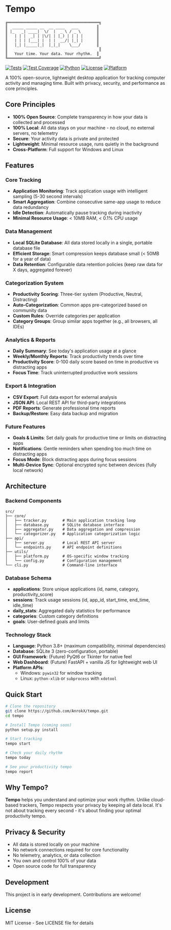 # Tempo

```
╔════════════════════════════════════════╗
║  _____ _____ __  __ ____   ___        ║
║ |_   _| ____|  \/  |  _ \ / _ \       ║
║   | | |  _| | |\/| | |_) | | | |      ║
║   | | | |___| |  | |  __/| |_| |      ║
║   |_| |_____|_|  |_|_|    \___/       ║
║                                        ║
║   Your time. Your data. Your rhythm.  ║
╚════════════════════════════════════════╝
```

[![Tests](https://github.com/AnrokX/tempo/actions/workflows/test.yml/badge.svg)](https://github.com/AnrokX/tempo/actions/workflows/test.yml)
[![Test Coverage](https://img.shields.io/badge/coverage-89%25-brightgreen)](https://github.com/AnrokX/tempo)
[![Python](https://img.shields.io/badge/python-3.8%2B-blue)](https://www.python.org/)
[![License](https://img.shields.io/badge/license-MIT-green)](https://github.com/AnrokX/tempo/blob/main/LICENSE)
[![Platform](https://img.shields.io/badge/platform-Windows%20%7C%20Linux-lightgrey)](https://github.com/AnrokX/tempo)

A 100% open-source, lightweight desktop application for tracking computer activity and managing time. Built with privacy, security, and performance as core principles.

## Core Principles

- **100% Open Source**: Complete transparency in how your data is collected and processed
- **100% Local**: All data stays on your machine - no cloud, no external servers, no telemetry
- **Secure**: Your activity data is private and protected
- **Lightweight**: Minimal resource usage, runs quietly in the background
- **Cross-Platform**: Full support for Windows and Linux

## Features

### Core Tracking
- **Application Monitoring**: Track application usage with intelligent sampling (5-30 second intervals)
- **Smart Aggregation**: Combine consecutive same-app usage to reduce data redundancy
- **Idle Detection**: Automatically pause tracking during inactivity
- **Minimal Resource Usage**: < 10MB RAM, < 0.1% CPU usage

### Data Management
- **Local SQLite Database**: All data stored locally in a single, portable database file
- **Efficient Storage**: Smart compression keeps database small (< 50MB for a year of data)
- **Data Retention**: Configurable data retention policies (keep raw data for X days, aggregated forever)

### Categorization System
- **Productivity Scoring**: Three-tier system (Productive, Neutral, Distracting)
- **Auto-Categorization**: Common apps pre-categorized based on community data
- **Custom Rules**: Override categories per application
- **Category Groups**: Group similar apps together (e.g., all browsers, all IDEs)

### Analytics & Reports
- **Daily Summary**: See today's application usage at a glance
- **Weekly/Monthly Reports**: Track productivity trends over time
- **Productivity Score**: 0-100 daily score based on time in productive vs distracting apps
- **Focus Time**: Track uninterrupted productive work sessions

### Export & Integration
- **CSV Export**: Full data export for external analysis
- **JSON API**: Local REST API for third-party integrations
- **PDF Reports**: Generate professional time reports
- **Backup/Restore**: Easy data backup and migration

### Future Features
- **Goals & Limits**: Set daily goals for productive time or limits on distracting apps
- **Notifications**: Gentle reminders when spending too much time on distracting apps
- **Focus Mode**: Block distracting apps during focus sessions
- **Multi-Device Sync**: Optional encrypted sync between devices (fully local network)

## Architecture

### Backend Components
```
src/
├── core/
│   ├── tracker.py       # Main application tracking loop
│   ├── database.py      # SQLite database interface
│   ├── aggregator.py    # Data aggregation and compression
│   └── categorizer.py   # Application categorization logic
├── api/
│   ├── server.py        # Local REST API server
│   └── endpoints.py     # API endpoint definitions
├── utils/
│   ├── platform.py      # OS-specific window tracking
│   └── config.py        # Configuration management
└── cli.py               # Command-line interface
```

### Database Schema
- **applications**: Store unique applications (id, name, category, productivity_score)
- **sessions**: Track usage sessions (id, app_id, start_time, end_time, idle_time)
- **daily_stats**: Aggregated daily statistics for performance
- **categories**: Custom category definitions
- **goals**: User-defined goals and limits

### Technology Stack

- **Language**: Python 3.8+ (maximum compatibility, minimal dependencies)
- **Database**: SQLite 3 (zero-configuration, portable)
- **GUI Framework**: (Future) PyQt6 or Tkinter for native feel
- **Web Dashboard**: (Future) FastAPI + vanilla JS for lightweight web UI
- **Platform APIs**:
  - Windows: `pywin32` for window tracking
  - Linux: `python-xlib` or `subprocess` with `xdotool`

## Quick Start

```bash
# Clone the repository
git clone https://github.com/AnrokX/tempo.git
cd tempo

# Install Tempo (coming soon)
python setup.py install

# Start tracking
tempo start

# Check your daily rhythm
tempo today

# See your productivity tempo
tempo report
```

## Why Tempo?

**Tempo** helps you understand and optimize your work rhythm. Unlike cloud-based trackers, Tempo respects your privacy by keeping all data local. It's not about tracking every second - it's about finding your optimal productivity tempo.

## Privacy & Security

- All data is stored locally on your machine
- No network connections required for core functionality
- No telemetry, analytics, or data collection
- You own and control 100% of your data
- Open source code for full transparency

## Development

This project is in early development. Contributions are welcome!

## License

MIT License - See LICENSE file for details